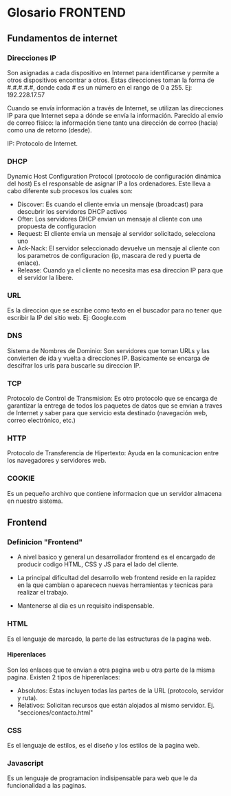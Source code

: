 # Glosario FRONTEND

## Fundamentos de internet 

### Direcciones IP

Son asignadas a cada dispositivo en Internet para identificarse y permite a otros dispositivos encontrar a otros. Estas direcciones toman la forma de #.#.#.#.#, donde cada # es un número en el rango de 0 a 255. Ej: 192.228.17.57

Cuando se envía información a través de Internet, se utilizan las direcciones IP para que Internet sepa a dónde se envía la información. Parecido al envío de correo físico: la información tiene tanto una dirección de correo (hacia) como una de retorno (desde).

IP: Protocolo de Internet. 

### DHCP

Dynamic Host Configuration Protocol (protocolo de configuración dinámica del host) 
Es el responsable de asignar IP a los ordenadores.
Este lleva a cabo diferente sub procesos los cuales son:
+ Discover: Es cuando el cliente envia un mensaje (broadcast) para descubrir los servidores DHCP activos
+ Ofter: Los servidores DHCP envian un mensaje al cliente con una propuesta de configuracion
+ Request: El cliente envia un mensaje al servidor solicitado, selecciona uno
+ Ack-Nack: El servidor seleccionado devuelve un mensaje al cliente con los parametros de configuracion (ip, mascara de red y puerta de enlace).
+ Release: Cuando ya el cliente no necesita mas esa direccion IP para que el servidor la libere.

### URL

Es la direccion que se escribe como texto en el buscador para no tener que escribir la IP del sitio web. 
Ej: Google.com

### DNS

Sistema de Nombres de Dominio: Son servidores que toman URLs y las convierten de ida y vuelta a direcciones IP. Basicamente se encarga de descifrar los urls para buscarle su direccion IP.

### TCP 

Protocolo de Control de Transmision: Es otro protocolo que se encarga de garantizar la entrega de todos los paquetes de datos que se envian a traves de Internet y saber para que servicio esta destinado (navegación web, correo electrónico, etc.)

### HTTP

Protocolo de Transferencia de Hipertexto: Ayuda en la comunicacion entre los navegadores y servidores web.

### COOKIE 

Es un pequeño archivo que contiene informacion que un servidor almacena en nuestro sistema. 


## Frontend

### Definicion "Frontend"

+ A nivel basico y general un desarrollador frontend es el encargado de producir codigo HTML, CSS y JS para el lado del cliente. 

+ La principal dificultad del desarrollo web frontend reside en la rapidez en la que cambian o aparececn nuevas herramientas y tecnicas para realizar el trabajo.

+ Mantenerse al dia es un requisito indispensable.

### HTML

Es el lenguaje de marcado, la parte de las estructuras de la pagina web.

#### Hiperenlaces

Son los enlaces que te envian a otra pagina web u otra parte de la misma pagina.
Existen 2 tipos de hiperenlaces:

+ Absolutos: Estas incluyen todas las partes de la URL (protocolo, servidor y ruta).
+ Relativos: Solicitan recursos que están alojados al mismo servidor. Ej. "secciones/contacto.html" 

### CSS

Es el lenguaje de estilos, es el diseño y los estilos de la pagina web.

### Javascript

Es un lenguaje de programacion indisipensable para web que le da funcionalidad a las paginas.



